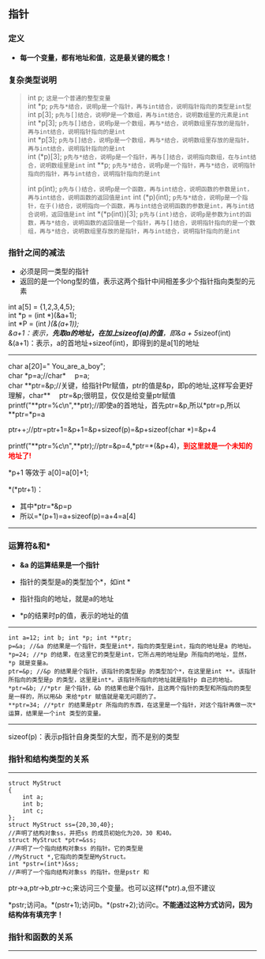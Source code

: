 ## 指针 ##
### 定义 ###
* **每一个变量，都有地址和值**，**这是最关键的概念！**  

### 复杂类型说明 ###
> int p; `这是一个普通的整型变量`  
> int *p; `p先与*结合，说明p是一个指针，再与int结合，说明指针指向的类型是int型`  
> int p[3]; `p先与[]结合，说明P是一个数组，再与int结合，说明数组里的元素是int`    
> int *p[3]; `p先与[]结合，说明p是一个数组，再与*结合，说明数组里存放的是指针，再与int结合，说明指针指向的是int`  
> int *p[3]; `p先与[]结合，说明p是一个数组，再与*结合，说明数组里存放的是指针，再与int结合，说明指针指向的是int`  
> int (*p)[3]; `p先与*结合，说明p是一个指针，再与[]结合，说明指向数组，在与int结合，说明数组里是int`
> int **p; `p先与*结合，说明p是一个指针，再与*结合，说明指针指向的指针，再与int结合，说明指针指向的是int`
>
> int p(int); `p先与()结合，说明p是一个函数，再与int结合，说明函数的参数是int，再与int结合，说明函数的返回值是int`
> int (*p)(int); `p先与*结合，说明p是一个指针，在于()结合，说明指向一个函数，再与int结合说明函数的参数是int，再与int结合说明，返回值是int`
> int *(*p(int))[3]; `p先与(int)结合，说明p是参数为int的函数，再与*结合，说明函数的返回值是一个指针，再与[]结合，说明指针指向的是一个数组，再与*结合，说明数组里存放的是指针，再与int结合，说明指针指向的是int`


### 指针之间的减法 ###
* 必须是同一类型的指针
* 返回的是一个long型的值，表示这两个指针中间相差多少个指针指向类型的元素

int a[5] = {1,2,3,4,5};  
int *p = (int *)(&a+1);  
int *P = (int *)(&(a+1));  
&a+1：表示，**先取a的地址，在加上sizeof(a)的值**，即&a + 5*sizeof(int)  
&(a+1)：表示，a的首地址+sizeof(int)，即得到的是a[1]的地址  

---
char a[20]=" You_are_a_boy";  
char *p=a;//char\* 　p=a;  
char **ptr=&p;//关键，给指针Ptr赋值，ptr的值是&p，即p的地址,这样写会更好理解，char\*\* 　ptr=&p;很明显，仅仅是给变量ptr赋值    
printf("\*\*ptr=%c\n",\*\*ptr);//即使a的首地址，首先ptr=&p,所以\*ptr=p,所以\*\*ptr=\*p=a

ptr++;//ptr=ptr+1=&p+1=&p+sizeof(p)=&p+sizeof(char \*)=&p+4  

printf("\*\*ptr=%c\n",\*\*ptr);//ptr=&p=4,\*ptr=\*(&p+4)，<font color=red>**到这里就是一个未知的地址了!**</font>  

\*p+1 等效于 a[0]=a[0]+1;  

\*(\*ptr+1)：

* 其中\*ptr=\*&p=p  
* 所以=\*(p+1)=a+sizeof(p)=a+4=a[4]  

---
### 运算符&和* ###
* **&a 的运算结果是一个指针**
* 指针的类型是a的类型加个\*，如int \*
* 指针指向的地址，就是a的地址

* \*p的结果时p的值，表示的地址的值

---
    int a=12; int b; int *p; int **ptr;
    p=&a; //&a 的结果是一个指针，类型是int*，指向的类型是int，指向的地址是a 的地址。
    *p=24; //*p 的结果，在这里它的类型是int，它所占用的地址是p 所指向的地址，显然，*p 就是变量a。
    ptr=&p; //&p 的结果是个指针，该指针的类型是p 的类型加个*，在这里是int **。该指针所指向的类型是p 的类型，这里是int*。该指针所指向的地址就是指针p 自己的地址。
    *ptr=&b; //*ptr 是个指针，&b 的结果也是个指针，且这两个指针的类型和所指向的类型是一样的，所以用&b 来给*ptr 赋值就是毫无问题的了。
    **ptr=34; //*ptr 的结果是ptr 所指向的东西，在这里是一个指针，对这个指针再做一次*运算，结果是一个int 类型的变量。

---
sizeof(p)：表示p指针自身类型的大型，而不是别的类型

### 指针和结构类型的关系 ###
---
    struct MyStruct
    {
    	int a;
    	int b;
    	int c;
    };
    struct MyStruct ss={20,30,40};
    //声明了结构对象ss，并把ss 的成员初始化为20，30 和40。
    struct MyStruct *ptr=&ss;
    //声明了一个指向结构对象ss 的指针。它的类型是
    //MyStruct *,它指向的类型是MyStruct。
    int *pstr=(int*)&ss;
    //声明了一个指向结构对象ss 的指针。但是pstr 和

ptr->a,ptr->b,ptr->c;来访问三个变量。也可以这样(*ptr).a,但不建议  

\*pstr;访问a。\*(pstr+1);访问b。\*(pstr+2);访问c。**不能通过这种方式访问，因为结构体有填充字！**


### 指针和函数的关系 ###
---
